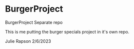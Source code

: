 # BurgerProject
BurgerProject Separate repo

This is me putting the burger specials project in it's own repo.

Julie Rapson
2/6/2023
